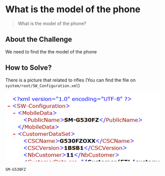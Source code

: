 # What is the model of the phone
> What is the model of the phone?

## About the Challenge
We need to find the the model of the phone

## How to Solve?
There is a picture that related to rifles (You can find the file on `system/root/SW_Configuration.xml`)

![model](images/model.png)

```
SM-G530FZ
```